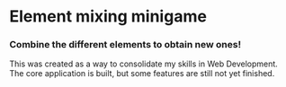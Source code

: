 # Element mixing minigame 

### Combine the different elements to obtain new ones!

This was created as a way to consolidate my skills in Web Development. The core application is built, but some features are still not yet finished.

